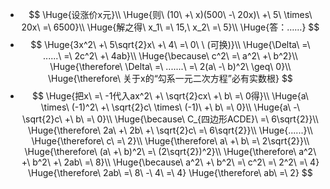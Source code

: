 -
  $$
  \Huge{设涨价x元}\\
  \Huge{则\ (10\ +\ x)(500\ -\ 20x)\ +\ 5\ \times\ 20x\ =\ 6500}\\
  \Huge{解之得\ x_1\ =\ 15,\ x_2\ =\ 5}\\
  \Huge{答：……}
  $$
-
  $$
  \Huge{3x^2\ +\ 5\sqrt{2}x\ +\ 4\ =\ 0\ \ (可换)}\\
  \Huge{\Delta\ =\ ......\ =\ 2c^2\ +\ 4ab}\\
  \Huge{\because\ c^2\ =\ a^2\ +\ b^2}\\
  \Huge{\therefore\ \Delta\ =\ .......\ =\ 2(a\ -\ b)^2\ \geq\ 0}\\
  \Huge{\therefore\ 关于x的“勾系一元二次方程”必有实数根}
  $$
-
  $$
  \Huge{把x\ =\ -1代入ax^2\ +\ \sqrt{2}cx\ +\ b\ =\ 0得}\\
  \Huge{a\ \times\ (-1)^2\ +\ \sqrt{2}c\ \times\ (-1)\ +\ b\ =\ 0}\\
  \Huge{a\ -\ \sqrt{2}c\ +\ b\ =\ 0}\\
  \Huge{\because\ C_{四边形ACDE}\ =\ 6\sqrt{2}}\\
  \Huge{\therefore\ 2a\ +\ 2b\ +\ \sqrt{2}c\ =\ 6\sqrt{2}}\\
  \Huge{......}\\
  \Huge{\therefore\ c\ =\ 2}\\
  \Huge{\therefore\ a\ +\ b\ =\ 2\sqrt{2}}\\
  \Huge{\therefore\ (a\ +\ b)^2\ =\ (2\sqrt{2})^2}\\
  \Huge{\therefore\ a^2\ +\ b^2\ +\ 2ab\ =\ 8}\\
  \Huge{\because\ a^2\ +\ b^2\ =\ c^2\ =\ 2^2\ =\ 4}
  \Huge{\therefore\ 2ab\ =\ 8\ -\ 4\ =\ 4}
  \Huge{\therefore\ ab\ =\ 2}
  $$